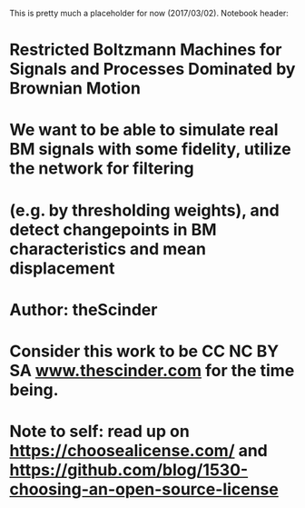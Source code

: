 This is pretty much a placeholder for now (2017/03/02). Notebook header:

# Restricted Boltzmann Machines for Signals and Processes Dominated by Brownian Motion
#  
# We want to be able to simulate real BM signals with some fidelity, utilize the network for filtering 
# (e.g. by thresholding weights), and detect changepoints in BM characteristics and mean displacement
#
# Author: theScinder
# Consider this work to be CC NC BY SA www.thescinder.com for the time being.
# Note to self: read up on https://choosealicense.com/ and https://github.com/blog/1530-choosing-an-open-source-license


